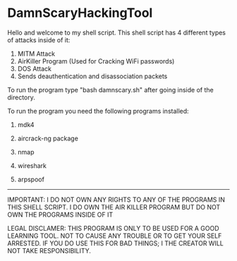 # DamnScaryHackingTool

  Hello and welcome to my shell script.
This shell script has 4 different types of attacks inside of it:

1. MITM Attack
2. AirKiller Program (Used for Cracking WiFi passwords)
3. DOS Attack
4. Sends deauthentication and disassociation packets

To run the program type "bash damnscary.sh" after going inside of the directory.

To run the program you need the following programs installed:

1. mdk4

2. aircrack-ng package

3. nmap

4. wireshark

5. arpspoof
------------------------------------------

IMPORTANT: I DO NOT OWN ANY RIGHTS TO ANY OF THE PROGRAMS IN THIS SHELL SCRIPT. I DO OWN THE AIR KILLER PROGRAM BUT DO NOT OWN THE PROGRAMS INSIDE OF IT

LEGAL DISCLAMER: THIS PROGRAM IS ONLY TO BE USED FOR A GOOD LEARNING TOOL. NOT TO CAUSE ANY TROUBLE OR TO GET YOUR SELF ARRESTED. IF YOU DO USE THIS FOR BAD THINGS; I THE CREATOR WILL NOT TAKE RESPONSIBILITY.
